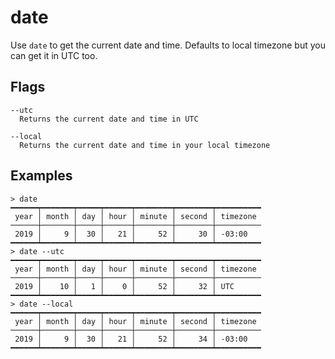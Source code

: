 # date

Use `date` to get the current date and time. Defaults to local timezone but you can get it in UTC too.

## Flags

    --utc
      Returns the current date and time in UTC

    --local
      Returns the current date and time in your local timezone

## Examples

```shell
> date
━━━━━━┯━━━━━━━┯━━━━━┯━━━━━━┯━━━━━━━━┯━━━━━━━━┯━━━━━━━━━━
 year │ month │ day │ hour │ minute │ second │ timezone
──────┼───────┼─────┼──────┼────────┼────────┼──────────
 2019 │     9 │  30 │   21 │     52 │     30 │ -03:00
━━━━━━┷━━━━━━━┷━━━━━┷━━━━━━┷━━━━━━━━┷━━━━━━━━┷━━━━━━━━━━
> date --utc
━━━━━━┯━━━━━━━┯━━━━━┯━━━━━━┯━━━━━━━━┯━━━━━━━━┯━━━━━━━━━━
 year │ month │ day │ hour │ minute │ second │ timezone
──────┼───────┼─────┼──────┼────────┼────────┼──────────
 2019 │    10 │   1 │    0 │     52 │     32 │ UTC
━━━━━━┷━━━━━━━┷━━━━━┷━━━━━━┷━━━━━━━━┷━━━━━━━━┷━━━━━━━━━━
> date --local
━━━━━━┯━━━━━━━┯━━━━━┯━━━━━━┯━━━━━━━━┯━━━━━━━━┯━━━━━━━━━━
 year │ month │ day │ hour │ minute │ second │ timezone
──────┼───────┼─────┼──────┼────────┼────────┼──────────
 2019 │     9 │  30 │   21 │     52 │     34 │ -03:00
━━━━━━┷━━━━━━━┷━━━━━┷━━━━━━┷━━━━━━━━┷━━━━━━━━┷━━━━━━━━━━
```
